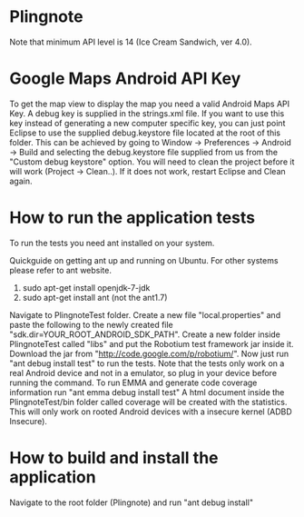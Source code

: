 Plingnote
=========
Note that minimum API level is 14 (Ice Cream Sandwich, ver 4.0).

Google Maps Android API Key
=========
To get the map view to display the map you need a valid Android Maps API Key.
A debug key is supplied in the strings.xml file. If you want to use this key
instead of generating a new computer specific key, you can just point
Eclipse to use the supplied debug.keystore file located at the root of this folder. 
This can be achieved by going to Window -> Preferences -> Android -> Build 
and selecting the debug.keystore file supplied from us from the "Custom debug keystore"
option. You will need to clean the project before it will work (Project -> Clean..). 
If it does not work, restart Eclipse and Clean again.

How to run the application tests
=========
To run the tests you need ant installed on your system.

Quickguide on getting ant up and running on Ubuntu.
For other systems please refer to ant website.
1. sudo apt-get install openjdk-7-jdk
2. sudo apt-get install ant (not the ant1.7)

Navigate to PlingnoteTest folder. Create a new file "local.properties" and
paste the following to the newly created file "sdk.dir=YOUR_ROOT_ANDROID_SDK_PATH".
Create a new folder inside PlingnoteTest called "libs" and put the Robotium test framework
jar inside it. Download the jar from "http://code.google.com/p/robotium/".
Now just run "ant debug install test" to run the tests. Note that the tests only
work on a real Android device and not in a emulator, so plug in your device before 
running the command.
To run EMMA and generate code coverage information run "ant emma debug install test"
A html document inside the PlingnoteTest/bin folder called coverage will be created 
with the statistics. This will only work on rooted Android devices with a insecure kernel
(ADBD Insecure).

How to build and install the application
=========
Navigate to the root folder (Plingnote) and run "ant debug install"

